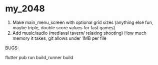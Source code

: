 # my_2048

1. Make main_menu_screen with optional grid sizes (anything else fun, maybe triple, double score values for fast games)
2. Add music/audio (mediaval tavern/ relaxing shooting) How much memory it takes, git allows under 1MB per file

BUGS: 

flutter pub run build_runner build
